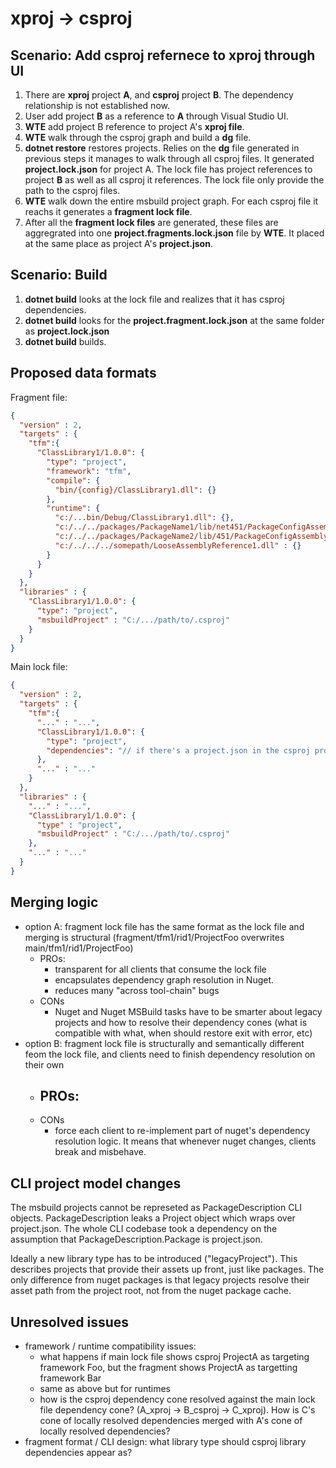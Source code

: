 # xproj -> csproj

## Scenario: Add csproj refernece to xproj through UI

1. There are __xproj__ project __A__, and __csproj__ project __B__. The dependency relationship is not established now.
2. User add project __B__ as a reference to __A__ through Visual Studio UI.
3. __WTE__ add project B reference to project A's __xproj file__.
4. __WTE__ walk through the csproj graph and build a __dg__ file.
5. __dotnet restore__ restores projects. Relies on the __dg__ file generated in previous steps it manages to walk through all csproj files. It generated __project.lock.json__ for project A. The lock file has project references to project __B__ as well as all csproj it references. The lock file only provide the path to the csproj files.
6. __WTE__ walk down the entire msbuild project graph. For each csproj file it reachs it generates a __fragment lock file__.
7. After all the __fragment lock files__ are generated, these files are aggregrated into one __project.fragments.lock.json__ file by __WTE__. It placed at the same place as project A's __project.json__.

## Scenario: Build

1. __dotnet build__ looks at the lock file and realizes that it has csproj dependencies.
2. __dotnet build__ looks for the __project.fragment.lock.json__ at the same folder as __project.lock.json__
3. __dotnet build__ builds.
 
## Proposed data formats
Fragment file:
```json
{
  "version" : 2,
  "targets" : {
    "tfm":{
      "ClassLibrary1/1.0.0": {
        "type": "project",
        "framework": "tfm",
        "compile": {
          "bin/{config}/ClassLibrary1.dll": {}
        },
        "runtime": {
          "c:/...bin/Debug/ClassLibrary1.dll": {},
          "c:/../../packages/PackageName1/lib/net451/PackageConfigAssembly1.dll": {},
          "c:/../../packages/PackageName2/lib/451/PackageConfigAssembly1.dll": {},
          "c:/../../../somepath/LooseAssemblyReference1.dll" : {}
        }
      }
    }
  },
  "libraries" : {
    "ClassLibrary1/1.0.0": {
      "type": "project",
      "msbuildProject" : "C:/.../path/to/.csproj"
    }
  }
}
```

Main lock file:

```json
{
  "version" : 2,
  "targets" : {
    "tfm":{
      "..." : "...",
      "ClassLibrary1/1.0.0": {
        "type": "project",
        "dependencies": "// if there's a project.json in the csproj project; or from packages.config"
      },
      "..." : "..."
    }
  },
  "libraries" : {
    "..." : "...",
    "ClassLibrary1/1.0.0": {
      "type" : "project",
      "msbuildProject" : "C:/.../path/to/.csproj"
    },
    "..." : "..."
  }
}
```

## Merging logic

- option A: fragment lock file has the same format as the lock file and merging is structural (fragment/tfm1/rid1/ProjectFoo overwrites main/tfm1/rid1/ProjectFoo)
    - PROs:
        - transparent for all clients that consume the lock file
        - encapsulates dependency graph resolution in Nuget.
        - reduces many "across tool-chain" bugs
    - CONs
        - Nuget and Nuget MSBuild tasks have to be smarter about legacy projects and how to resolve their dependency cones (what is compatible with what, when should restore exit with error, etc)
- option B: fragment lock file is structurally and semantically different feom the lock file, and clients need to finish dependency resolution on their own
    - PROs:
        - 
    - CONs
        - force each client to re-implement part of nuget's dependency resolution logic. It means that whenever nuget changes, clients break and misbehave.

## CLI project model changes
The msbuild projects cannot be represeted as PackageDescription CLI objects. PackageDescription leaks a Project object which wraps over project.json. The whole CLI codebase took a dependency on the assumption that PackageDescription.Package is project.json.

Ideally a new library type has to be introduced ("legacyProject"). This describes projects that provide their assets up front, just like packages. The only difference from nuget packages is that legacy projects resolve their asset path from the project root, not from the nuget package cache.

## Unresolved issues
- framework / runtime compatibility issues: 
    - what happens if main lock file shows csproj ProjectA as targeting framework Foo, but the fragment shows ProjectA as targetting framework Bar
    - same as above but for runtimes
    - how is the csproj dependency cone resolved against the main lock file dependency cone? (A_xproj -> B_csproj -> C_xproj). How is C's cone of locally resolved dependencies merged with A's cone of locally resolved dependencies?
- fragment format / CLI design: what library type should csproj library dependencies appear as?

